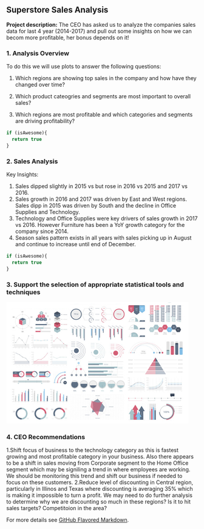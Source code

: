 ## Superstore Sales Analysis

**Project description:** The CEO has asked us to analyze the companies sales data for last 4 year (2014-2017) and pull out some insights on how we can becom more profitable, her bonus depends on it!

### 1. Analysis Overview

To do this we will use plots to answer the following questions:

1. Which regions are showing top sales in the company and how have they changed over time?

2. Which product cateogries and segments are most important to overall sales?

3. Which regions are most profitable and which categories and segments are driving profitability? 

```javascript
if (isAwesome){
  return true
}
```

### 2. Sales Analysis

Key Insights:

1. Sales dipped slightly in 2015 vs but rose in 2016 vs 2015 and 2017 vs 2016.
2. Sales growth in 2016 and 2017 was driven by East and West regions. Sales dipp in 2015 was driven by South and the decline in Office Supplies and Technology.
3. Technology and Office Supplies were key drivers of sales growth in 2017 vs 2016. However Furniture has been a YoY growth category for the company since 2014.
4. Season sales pattern exists in all years with sales picking up in August and continue to increase until end of December.



```javascript
if (isAwesome){
  return true
}
```

### 3. Support the selection of appropriate statistical tools and techniques

<img src="images/dummy_thumbnail.jpg?raw=true"/>

### 4. CEO Recommendations

1.Shift focus of business to the technology category as this is fastest growing and most profitable category in your business. Also there appears to be a shift in sales moving from Corporate segment to the Home Office segment which may be signiling a trend in where employees are working. We should be monitoring this trend and shift our business if needed to focus on these customers.
2.Reduce level of discounting in Central region, particularly in Illinos and Texas where discounting is averaging 35% which is making it impossible to turn a profit. We may need to do further analysis to determine why we are discounting so much in these regions? Is it to hit sales targets? Competitoion in the area?  

For more details see [GitHub Flavored Markdown](https://guides.github.com/features/mastering-markdown/).

